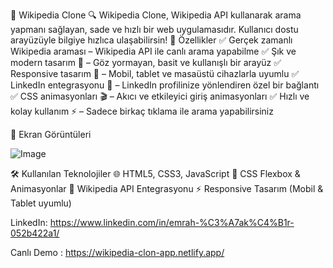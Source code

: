 📰 Wikipedia Clone
🔍 Wikipedia Clone, Wikipedia API kullanarak arama yapmanı sağlayan, sade ve hızlı bir web uygulamasıdır. Kullanıcı dostu arayüzüyle bilgiye hızlıca ulaşabilirsin!
📌 Özellikler
✅ Gerçek zamanlı Wikipedia araması – Wikipedia API ile canlı arama yapabilme
✅ Şık ve modern tasarım 🎨 – Göz yormayan, basit ve kullanışlı bir arayüz
✅ Responsive tasarım 📱 – Mobil, tablet ve masaüstü cihazlarla uyumlu
✅ LinkedIn entegrasyonu 🔗 – LinkedIn profilinize yönlendiren özel bir bağlantı
✅ CSS animasyonları 🎬 – Akıcı ve etkileyici giriş animasyonları
✅ Hızlı ve kolay kullanım ⚡ – Sadece birkaç tıklama ile arama yapabilirsiniz

🎥 Ekran Görüntüleri

![Image](https://github.com/user-attachments/assets/6117227b-ae27-48a9-b2bb-963bb043cb94)

🛠️ Kullanılan Teknolojiler
🌐 HTML5, CSS3, JavaScript
🎨 CSS Flexbox & Animasyonlar
📡 Wikipedia API Entegrasyonu
⚡ Responsive Tasarım (Mobil & Tablet uyumlu)

LinkedIn:
https://www.linkedin.com/in/emrah-%C3%A7ak%C4%B1r-052b422a1/


Canlı Demo :
https://wikipedia-clon-app.netlify.app/
